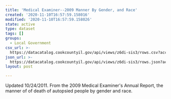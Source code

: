 ```yaml
---
title: 'Medical Examiner--2009 Manner By Gender, and Race'
created: '2020-11-10T16:57:59.158016'
modified: '2020-11-10T16:57:59.158026'
state: active
type: dataset
tags: []
groups:
  - Local Government
csv_url: >-
  https://datacatalog.cookcountyil.gov/api/views/z6di-sis3/rows.csv?accessType=DOWNLOAD
json_url: >-
  https://datacatalog.cookcountyil.gov/api/views/z6di-sis3/rows.json?accessType=DOWNLOAD
layout: post

---
```

Updated 10/24/2011.  From the 2009 Medical Examiner's Annual Report, the manner of of death of autopsied people by gender and race.
